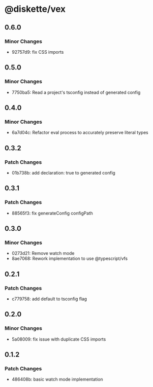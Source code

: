 # @diskette/vex

## 0.6.0

### Minor Changes

- 92757d9: fix CSS imports

## 0.5.0

### Minor Changes

- 7750ba5: Read a project's tsconfig instead of generated config

## 0.4.0

### Minor Changes

- 6a7d04c: Refactor eval process to accurately preserve literal types

## 0.3.2

### Patch Changes

- 01b738b: add declaration: true to generated config

## 0.3.1

### Patch Changes

- 88565f3: fix generateConfig configPath

## 0.3.0

### Minor Changes

- 0273d21: Remove watch mode
- 8ae7068: Rework implementation to use @typescript/vfs

## 0.2.1

### Patch Changes

- c779758: add default to tsconfig flag

## 0.2.0

### Minor Changes

- 5a08009: fix issue with duplicate CSS imports

## 0.1.2

### Patch Changes

- 486408b: basic watch mode implementation
